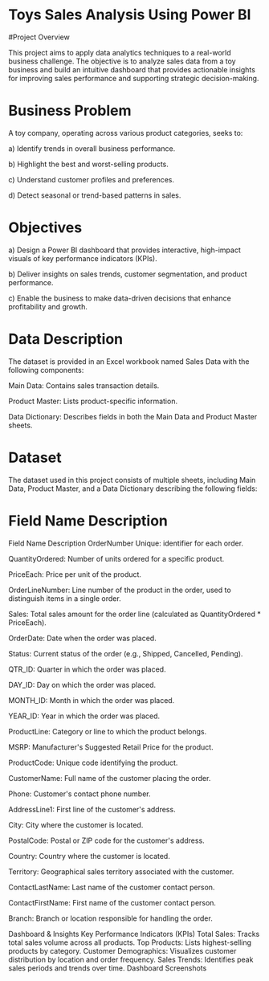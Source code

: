 # Toys Sales Analysis Using Power BI

#Project Overview

This project aims to apply data analytics techniques to a real-world business challenge. The objective is to analyze sales data from a toy business and build an intuitive dashboard that provides actionable insights for improving sales performance and supporting strategic decision-making.

# Business Problem

A toy company, operating across various product categories, seeks to:

a) Identify trends in overall business performance.

b) Highlight the best and worst-selling products.

c) Understand customer profiles and preferences.

d) Detect seasonal or trend-based patterns in sales.

# Objectives

a) Design a Power BI dashboard that provides interactive, high-impact visuals of key performance indicators (KPIs).

b) Deliver insights on sales trends, customer segmentation, and product performance.

c) Enable the business to make data-driven decisions that enhance profitability and growth.

# Data Description
The dataset is provided in an Excel workbook named Sales Data with the following components:

Main Data: Contains sales transaction details.

Product Master: Lists product-specific information.

Data Dictionary: Describes fields in both the Main Data and Product Master sheets.

# Dataset
The dataset used in this project consists of multiple sheets, including Main Data, Product Master, and a Data Dictionary describing the following fields:

# Field Name	Description
Field Name	Description
OrderNumber	Unique: identifier for each order.

QuantityOrdered:	Number of units ordered for a specific product.

PriceEach:	Price per unit of the product.

OrderLineNumber:	Line number of the product in the order, used to distinguish items in a single order.

Sales: 	Total sales amount for the order line (calculated as QuantityOrdered * PriceEach).

OrderDate:	Date when the order was placed.

Status: 	Current status of the order (e.g., Shipped, Cancelled, Pending).

QTR_ID:	Quarter in which the order was placed.

DAY_ID: 	Day on which the order was placed.

MONTH_ID:	Month in which the order was placed.

YEAR_ID:	Year in which the order was placed.

ProductLine:	Category or line to which the product belongs.

MSRP:	Manufacturer's Suggested Retail Price for the product.

ProductCode:	Unique code identifying the product.

CustomerName:	Full name of the customer placing the order.

Phone: 	Customer's contact phone number.

AddressLine1:	First line of the customer's address.

City:	City where the customer is located.

PostalCode:	Postal or ZIP code for the customer's address.

Country:	Country where the customer is located.

Territory:	Geographical sales territory associated with the customer.

ContactLastName:	Last name of the customer contact person.

ContactFirstName:	First name of the customer contact person.

Branch:	Branch or location responsible for handling the order.


Dashboard & Insights
Key Performance Indicators (KPIs)
Total Sales: Tracks total sales volume across all products.
Top Products: Lists highest-selling products by category.
Customer Demographics: Visualizes customer distribution by location and order frequency.
Sales Trends: Identifies peak sales periods and trends over time.
Dashboard Screenshots
